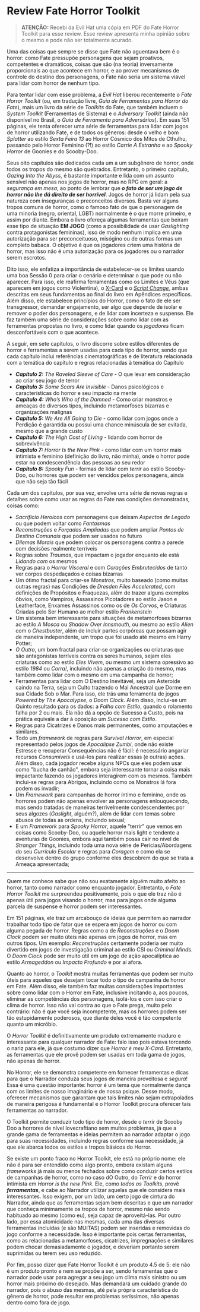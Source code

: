 # Review Fate Horror Toolkit

> **ATENÇÃO:** Recebi da Evil Hat uma cópia em PDF do Fate Horror Toolkit para esse review. Esse review apresenta minha opinião sobre o mesmo e pode não ser totalmente acurado.

Uma das coisas que sempre se disse que Fate não aguentava bem é o horror: como Fate pressupõe personagens que sejam proativos, competentes e dramáticos, coisas que são (na teoria) inversamente proporcionais ao que acontece em horror, e ao prover mecanismos de controle do destino dos personagens, o Fate não seria um sistema viável para lidar com horror de nenhum tipo.

Para tentar lidar com esse problema, a _Evil Hat_ liberou recentemente o _Fate Horror Toolkit_ (ou, em tradução livre, _Guia de Ferramentas para Horror do Fate_), mais um livro da série de _Toolkits_ do Fate, que também incluem o _System Toolkit_ (Ferramentas de Sistema) e o _Adversary Toolkit_ (ainda não disponível no Brasil, o _Guia de Ferramenta para Adversários_). Em suas 151 páginas, ele tenta oferecer uma série de ferramentas para lidar com jogos de horror utilizando Fate, e de todos os gêneros: desde o velho e bom _Splatter_ ao estilo _Sexta Feira 13_ ao Horror Cósmico dos Mitos de Cthulhu, passando pelo Horror Feminino (?!) ao estilo _Carrie A Estranha_ e ao _Spooky Horror_ de Goonies e do Scooby-Doo.

Seus oito capítulos são dedicados cada um a um subgênero de horror, onde todos os tropos do mesmo são quebrados. Entretanto, o primeiro capítulo, _Gazing Into the Abyss_, é bastante importante e lida com um assunto sensível não apenas nos jogos de horror, mas no RPG em geral: a _segurança em mesa_, ao ponto de lembrar que __*o fato de ser um jogo de horror não lhe dá direito de ser horrível*__. Jogos de horror já lidam pela sua natureza com inseguranças e preconceitos diversos. Basta ver alguns tropos comuns de horror, como o famoso fato de que o personagem de uma minoria (negro, oriental, LGBT) normalmente é o que morre primeiro, e assim por diante. Embora o livro ofereça algumas ferramentas que beiram esse tipo de situação **EM JOGO** (como a possibilidade de usar _Gaslighting_ contra protagonistas femininas), isso de modo nenhum implica em uma autorização para ser preconceituoso, misógino ou de outras formas um completo babaca. O objetivo é que os jogadores criem uma história de horror, mas isso não é uma autorização para os jogadores ou o narrador serem escrotos.

Dito isso, ele enfatiza a importância de estabelecer-se os limites usando uma boa Sessão 0 para criar o cenário e determinar o que pode ou não aparecer. Para isso, ele reafirma ferramentas como os Limites e Véus (que aparecem em jogos como Violentina), o [X-Card][xcard] e o [_Script Change_][script-change], ambas descritas em seus fundamentos ao final do livro em Apêndices específicos. Além disso, ele estabelece princípios do Horror, como o fato de ele ser transgressor, demandar engajamento, ser algo que depende de isolar e remover o poder dos personagens, e de lidar com incerteza e suspense. Ele faz também uma série de considerações sobre como lidar com as ferramentas propostas no livro, e como lidar quando os _jogadores_ ficam desconfortáveis com o que acontece.

A seguir, em sete capítulos, o livro discorre sobre estilos diferentes de horror e ferramentas a serem usadas para cada tipo de horror, sendo que cada capítulo inclui referências cinematográficas e de literatura relacionada com a temática do capítulo e regras relacionadas à temática do Capítulo

+ _**Capítulo 2:** The Raveled Sleeve of Care_ - O que levar em consideração ao criar seu jogo de terror
+ _**Capítulo 3:** Some Scars Are Invisible_ - Danos psicológicos e características do horror e seu impacto na mente
+ _**Capítulo 4:** Who’s Who of the Damned_ - Como criar monstros e ameaças de diversos tipos, incluindo metamorfoses bizarras e organizações malignas
+ _**Capítulo 5:** We Are All Going to Die_ - como lidar com jogos onde a Perdição é garantida ou possui uma chance minúscula de ser evitada, mesmo que a grande custo
+ _**Capítulo 6:** The High Cost of Living_ - lidando com horror de sobrevivência
+ _**Capítulo 7:** Horror Is the New Pink_ - como lidar com um horror mais intimista e feminino (definição do livro, não minha), onde o horror pode estar na condescendência das pessoas ao seu redor
+ _**Capítulo 8:** Spooky Fun_ - formas de lidar com _terrir_ ao estilo Scooby-Doo, ou horrores que podem ser vencidos pelos personagens, ainda que não seja tão fácil

Cada um dos capítulos, por sua vez, envolve uma série de novas regras e detalhes sobre como usar as regras do Fate nas condições demonstradas, coisas como:

+ _Sacrifício Heroicos_ com personagens que deixam _Aspectos de Legado_ ou que podem voltar como _Fantasmas_
+ _Reconstruções_ e _Forçadas Ampliadas_ que podem ampliar _Pontos de Destino Comunais_ que podem ser usados no futuro
+ _Dilemas Morais_ que podem colocar os personagens contra a parede com decisões realmente terríveis
+ Regras sobre _Traumas_, que impactam o jogador enquanto ele está _Lidando com_ os mesmos
+ Regras para o _Horror Visceral_ e com _Corações Embrutecidos_ de tanto ver corpos despedaçados e coisas bizarras
+ Um ótimo fractal para criar-se _Monstros_, muito baseado (como muitas outras regras) nas Condições de _Dresden Files Accelerated_, com definições de Propósitos e Fraquezas, além de trazer alguns exemplos óbvios, como Vampiros, Assassinos Picotadores ao estilo Jason e Leatherface, Enxames Assassinos como os de _Os Corvos_, e Criaturas Criadas pelo Ser Humano ao melhor estilo _Frankenstein_ 
+ Um sistema bem interessante para situações de metamorfoses bizarras ao estilo _A Mosca_ ou _Shadow Over Innsmouth_, ou mesmo ao estilo _Alien_ com o _Chestbuster_, além de incluir partes corpóreas que possam agir de maneira independente, um tropo que foi usado até mesmo em Harry Potter;
+ _O Outro_, um bom fractal para criar-se organizações ou criaturas que são antagonistas terríveis contra os seres humanos, sejam eles criaturas como ao estilo _Eles Vivem_, ou mesmo um sistema opressivo ao estilo _1984_ ou _Corra!_, incluindo não apenas a criação do mesmo, mas também como lidar com o mesmo em uma campanha de horror;
+ Ferramentas para lidar com O Destino Inevitável, seja um Asteroide caindo na Terra, seja um Culto trazendo o Mal Ancestral que Dorme em sua Cidade Sob o Mar. Para isso, ele trás uma ferramenta de jogos _Powered by The Apocalypse_, o _Doom Clock_. Além disso, inclui-se um Quinto resultado para os dados: a _Falha com Estilo_, quando o rolamento falha por 2 ou mais. Ela não dá a opção de Sucesso a Custo, pois na prática equivale a dar à oposição um _Sucesso com Estilo_.
+ Regras para Cicatrizes e Danos mais permanentes, como amputações e similares.
+ Todo um _framework_ de regras para _Survival Horror_, em especial representado pelos jogos de _Apocalipse Zumbi_, onde não existe Estresse e recuperar Consequências não é fácil: é necessário angariar recursos _Consumíveis_ e usá-los para realizar essas (e outras) ações. Além disso, cada jogador recebe alguns NPCs que eles podem usar como "bucha de canhão", embora seja interessante tornar a coisa mais impactante fazendo os jogadores interagirem com os mesmos. Também inclui-se regras para Abrigos, incluindo como os Monstros lá fora podem os invadir;
+ Um _Framework_ para campanhas de horror íntimo e feminino, onde os horrores podem não apenas envolver as personagens enlouquecendo, mas sendo tratadas de maneiras terrivelmente condescendentes por seus algozes (_Gaslight_, alguém?), além de lidar com temas sobre abusos de todas as ordens, incluindo sexual;
+ E um _Framework_ para _Spooky Horror_, aquele "terrir" que vemos em coisas como Scooby-Doo, ou aquele horror mais light e tendente a aventuras de Goonies, embora aqui também possa cair no nível de _Stranger Things_, incluindo toda uma nova série de Perícias/Abordagens do seu _Currículo Escolar_ e regras para _Coragem_ e como ela se desenvolve dentro do grupo conforme eles descobrem do que se trata a Ameaça apresentada;

---

Quem me conhece sabe que não sou exatamente alguém muito afeito ao horror, tanto como narrador como enquanto jogador. Entretanto, o _Fate Horror Toolkit_ me surpreendeu positivamente, pois o que ele traz não é apenas útil para jogos visando o horror, mas para jogos onde alguma parcela de suspense e horror podem ser interessantes.

Em 151 páginas, ele traz um arcabouço de ideias que permitem ao narrador trabalhar todo tipo de fator que se espera em jogos de horror ou com alguma pegada de horror. Regras como a de _Reconstruções_ e o _Doom Clock_ podem ser muito úteis não apenas em jogos de horror, mas em outros tipos. Um exemplo: _Reconstruções_ certamente poderia ser muito divertido em jogos de investigação criminal ao estilo CSI ou _Criminal Minds_. O _Doom Clock_ pode ser muito útil em um jogo de ação apocalíptica ao estilo _Armageddon_ ou _Impacto Profundo_ e por aí afora.

Quanto ao horror, o _Toolkit_ mostra muitas ferramentas que podem ser muito úteis para aqueles que desejam tocar todo o tipo de campanha de horror em Fate. Além disso, ele também faz muitas considerações importantes sobre como lidar com o Horror em Fate, inclusive incitando a, aos poucos, eliminar as competências dos personagens, isolá-los e com isso criar o clima de horror. Isso não vai contra ao que o Fate prega, muito pelo contrário: não é que você seja incompetente, mas os horrores podem ser tão estupidamente poderosos, que diante deles você é tão competente quanto um micróbio.

O _Horror Toolkit_ é definitivamente um produto extremamente maduro e interessante para qualquer narrador de Fate: falo isso pois estava torcendo o nariz para ele, já que costumo dizer que _Horror é meu X-Card_. Entretanto, as ferramentas que ele provê podem ser usadas em toda gama de jogos, não apenas de horror. 

No Horror, ele se demonstra competente em fornecer ferramentas e dicas para que o Narrador conduza seus jogos de maneira proveitosa e _segura_! Essa é uma questão importante: horror é um tema que normalmente dança com os limites de nosso imaginário e de nossa psique. Desse modo, oferecer mecanismos que garantam que tais limites não sejam extrapolados de maneira perigosa é fundamental e o Horror Toolkit procura oferecer tais ferramentas ao narrador.

O Toolkit permite conduzir todo tipo de horror, desde o _terrir_ de Scooby Doo a horrores de nível lovecraftiano sem muitos problemas, já que a grande gama de ferramentas e ideias permitem ao narrador adaptar o jogo para suas necessidades, incluindo regras conforme sua necessidade, já que ele abarca todos os estilos e tropos básicos do Horror.

Se existe um ponto fraco no Horror Toolkit, ele está no próprio nome: ele não é para ser entendido como algo pronto, embora existam alguns _frameworks_ já mais ou menos fechados sobre como conduzir certos estilos de campanhas de horror, como no caso dO Outro, do _Terrir_ e do horror intimista em _Horror is the new Pink_. Ele, como _todos os Toolkits_, provê _**ferramentas**_, e cabe ao Narrador utilizar aquelas que ele considera mais interessantes. Isso exigem, por um lado, um certo jogo de cintura do Narrador, ainda que as ferramentas sejam bem descritas e que um narrador que conheça minimamente os tropos de horror, mesmo não sendo habituado ao mesmo (como eu), seja capaz de aproveitá-las. Por outro lado, por essa atomicidade nas mesmas, cada uma das diversas ferramentas incluídas (e são MUITAS) podem ser inseridas e removidas do jogo conforme a necessidade. Isso é importante pois certas ferramentas, como as relacionadas a metamorfoses, cicatrizes, impregnações e similares podem chocar demasiadamente o jogador, e deveriam portanto serem suprimidas ou terem seu uso reduzido.

Por fim, posso dizer que Fate Horror Toolkit é um produto 4.5 de 5: ele não é um produto pronto e nem se propõe a ser, sendo ferramentas que o narrador pode usar para agregar a seu jogo um clima mais sinistro ou um horror mais próximo do desejado. Mas demandará um cuidado grande do narrador, pois o abuso das mesmas, até pela própria característica do gênero de horror, pode resultar em problemas seríssimos, não apenas dentro como fora de jogo.

[horror-tropes]: http://tvtropes.org/pmwiki/pmwiki.php/Main/HorrorTropes
[xcard]: https://fabiocosta0305.gitlab.io/rpg/Xcard.br/
[script-change]:  http://tinyurl.com/nphed7m

<!--  LocalWords:  Review Toolkit review Toolkits System Adversary We
 -->
<!--  LocalWords:  Splatter Carrie Spooky Goonies Scooby-Doo Gazing
 -->
<!--  LocalWords:  Into the Abyss Gaslighting X-Card xcard Script Who
 -->
<!--  LocalWords:  Change script-change Raveled Sleeve Care Scars All
 -->
<!--  LocalWords:  Invisible Who’s Damned Going High Cost Living New
 -->
<!--  LocalWords:  Pink Fun terrir Dresden Accelerated Leatherface by
 -->
<!--  LocalWords:  Shadow Over Innsmouth Alien Chestbuster Harry Doom
 -->
<!--  LocalWords:  Potter Powered Apocalypse Clock framework Survival
 -->
<!--  LocalWords:  Gaslight Stranger Things Minds Armageddon Scooby
 -->
<!--  LocalWords:  lovecraftiano frameworks dO new horror-tropes
 -->
